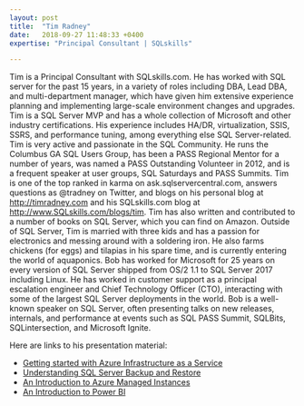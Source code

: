 ```yaml
---
layout: post
title:  "Tim Radney"
date:   2018-09-27 11:48:33 +0400
expertise: "Principal Consultant | SQLskills"

---
```


Tim is a Principal Consultant with SQLskills.com. He has worked with SQL server for the past 15 years, in a variety of roles including DBA, Lead DBA, and multi-department manager, which have given him extensive experience planning and implementing large-scale environment changes and upgrades.
Tim is a SQL Server MVP and has a whole collection of Microsoft and other industry certifications. His experience includes HA/DR, virtualization, SSIS, SSRS, and performance tuning, among everything else SQL Server-related.
Tim is very active and passionate in the SQL Community. He runs the Columbus GA SQL Users Group, has been a PASS Regional Mentor for a number of years, was named a PASS Outstanding Volunteer in 2012, and is a frequent speaker at user groups, SQL Saturdays and PASS Summits. Tim is one of the top ranked in karma on ask.sqlservercentral.com, answers questions as @tradney on Twitter, and blogs on his personal blog at http://timradney.com and his SQLskills.com blog at http://www.SQLskills.com/blogs/tim. Tim has also written and contributed to a number of books on SQL Server, which you can find on Amazon.
Outside of SQL Server, Tim is married with three kids and has a passion for electronics and messing around with a soldering iron. He also farms chickens (for eggs) and tilapias in his spare time, and is currently entering the world of aquaponics. Bob has worked for Microsoft for 25 years on every version of SQL Server shipped from OS/2 1.1 to SQL Server 2017 including Linux. He has worked in customer support as a principal escalation engineer and Chief Technology Officer (CTO), interacting with some of the largest SQL Server deployments in the world. Bob is a well-known speaker on SQL Server, often presenting talks on new releases, internals, and performance at events such as SQL PASS Summit, SQLBits, SQLintersection, and Microsoft Ignite. 

Here are links to his presentation material:

- [Getting started with Azure Infrastructure as a Service](https://devintxcontent.blob.core.windows.net/showcontent/Speaker%20Presentations%20Fall%202019/GettingStartedWithAzureIaaS_TimRadney.pdf)
- [Understanding SQL Server Backup and Restore](https://devintxcontent.blob.core.windows.net/showcontent/Speaker%20Presentations%20Fall%202019/Understanding%20Backups%20and%20Restores_TimRadney.pdf)
- [An Introduction to Azure Managed Instances](https://devintxcontent.blob.core.windows.net/showcontent/Speaker%20Presentations%20Fall%202019/AnIntroductiontoAzureManagedInstances_TimRadney.pdf)
- [An Introduction to Power BI](https://devintxcontent.blob.core.windows.net/showcontent/Speaker%20Presentations%20Fall%202019/GettingStartedWithPowerBI_Tradney%20(1).pdf)
